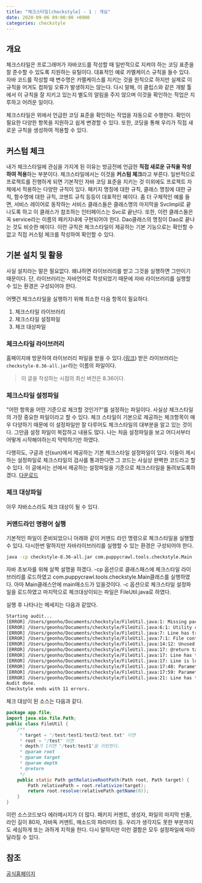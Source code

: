 ```yaml
---
title: "체크스타일[checkstyle] - 1 : 개요"
date: 2020-09-06 09:00:00 +0900
categories: checkstyle
---
```


## 개요

체크스타일은 프로그래머가 자바코드를 작성할 때 일반적으로 지켜야 하는 코딩 표준을 잘 준수할 수 있도록 지원하는 유틸이다. 대표적인 예로 카멜케이스 규칙을 들수 있다. 자바 코드를 작성할 때 변수명은 카멜케이스를 지키는 것을 원칙으로 하지만 실제로 이 규칙을 어겨도 컴파일 오류가 발생하지는 않는다. 다시 말해, 이 클립스와 같은 개발 툴에서 이 규칙을 잘 지키고 있는지 별도의 알림을 주지 않으며 이것을 확인하는 작업은 지루하고 어려운 일이다.

체크스타일은 위에서 언급한 코딩 표준을 확인하는 작업을 자동으로 수행한다. 확인이 필요한 다양한 항목을 지원하고 쉽게 변경할 수 있다. 또한, 코딩을 통해 우리가 직접 새로운 규칙을 생성하여 적용할 수 있다.

## 커스텀 체크

내가 체크스타일에 관심을 가지게 된 이유는 방금전에 언급한 **직접 새로운 규칙을 작성하여 적용**하는 부분이다. 체크스타일에서는 이것을 **커스텀 체크**라고 부른다. 일반적으로 프로젝트를 진행하게 되면 기본적인 자바 코딩 표준을 지키는 것 이외에도 프로젝트 자체에서 적용하는 다양한 규칙이 있다. 패키지 명칭에 대한 규칙, 클래스 명칭에 대한 규칙, 함수명에 대한 규칙, 코멘트 규칙 등등이 대표적인 예이다. 좀 더 구체적인 예를 들면, 서비스 레이어로 동작하는 서비스 클래스들은 클래스명의 마지막을 SvcImpl로 끝나도록 하고 이 클래스가 참조하는 인터페이스는 Svc로 끝난다. 또한, 이런 클래스들은 꼭 service라는 이름의 패키지내에 구현되어야 한다. Dao클래스의 명칭이 Dao로 끝나는 것도 비슷한 예이다. 이런 규칙은 체크스타일이 제공하는 기본 기능으로는 확인할 수 없고 직접 커스텀 체크를 작성하여 확인할 수 있다.  

## 기본 설치 및 활용

사실 설치라는 말은 필요없다. 왜냐하면 라이브러리를 받고 그것을 실행하면 그만이기 때문이다. 단, 라이브러리는 자바언어로 작성되었기 때문에 자바 라이브러리를 실행할 수 있는 환경은 구성되어야 한다.

어쨋건 체크스타일을 실행하기 위해 최소한 다음 항목이 필요하다.

1. 체크스타일 라이브러리
2. 체크스타일 설정파일
3. 체크 대상파일

### 체크스타일 라이브러리

홈페이지에 방문하여 라이브러리 파일을 받을 수 있다.([링크](https://checkstyle.org/#Download)) 받은 라이브러리는 `checkstyle-8.36-all.jar`라는 이름의 파일이다.

> 이 글을 작성하는 시점의 최신 버전은 8.36이다.

### 체크스타일 설정파일

"어떤 항목을 어떤 기준으로 체크할 것인가?"를 설정하는 파일이다. 사실상 체크스타일의 가장 중요한 파일이라고 할 수 있다. 체크 스타일이 기본으로 제공하는 체크항목이 매우 다양하기 때문에 이 설정파일만 잘 다루어도 체크스타일의 대부분을 알고 있는 것이다. 그만큼 설정 파일이 복잡하고 내용도 많다. 나는 처음 설정파일을 보고 어디서부터 어떻게 시작해야하는지 막막하기만 하였다. 

다행히도, 구글과 선(sun)에서 제공하는 기본 체크스타일 설정파일이 있다. 이들이 제시하는 설정파일로 체크스타일의 검사를 통과한다면 그 코드는 사실상 완벽한 코드라고 할 수 있다. 이 글에서는 선에서 제공하는 설정파일을 기준으로 체크스타일을 돌려보도록하겠다. [다운로드](https://github.com/checkstyle/checkstyle/blob/master/src/main/resources/sun_checks.xml) 

### 체크 대상파일

아무 자바소스라도 체크 대상이 될 수 있다.

### 커맨드라인 명령어 실행

기본적인 파일이 준비되었으니 아래와 같이 커맨드 라인 명령으로 체크스타일을 실행할 수 있다. 다시한번 말하지만 자바라이브러리를 실행할 수 있는 환경은 구성되어야 한다. 

```bash
java -cp checkstyle-8.36-all.jar com.puppycrawl.tools.checkstyle.Main -c sun_checks.xml FileUtil.java
```

자바 초보자를 위해 살짝 설명을 하겠다. -cp 옵션으로 클래스패스에 체크스타일 라이브러리를 로드하였고 com.puppycrawl.tools.checkstyle.Main클래스를 실행하였다. 아마 Main클래스안에 main매소드가 있을것이다. -c 옵션으로 체크스타일 설정파일을 로드하였고 마지막으로 체크대상이되는 파일은 FileUtil.java로 하였다.

실행 후 나타나는 메세지는 다음과 같았다. 

 ```bash
Starting audit...
[ERROR] /Users/geonho/Documents/checkstyle/FileUtil.java:1: Missing package-info.java file. [JavadocPackage]
[ERROR] /Users/geonho/Documents/checkstyle/FileUtil.java:6:1: Utility classes should not have a public or default constructor. [HideUtilityClassConstructor]
[ERROR] /Users/geonho/Documents/checkstyle/FileUtil.java:7: Line has trailing spaces. [RegexpSingleline]
[ERROR] /Users/geonho/Documents/checkstyle/FileUtil.java:7:1: File contains tab characters (this is the first instance). [FileTabCharacter]
[ERROR] /Users/geonho/Documents/checkstyle/FileUtil.java:14:12: Unused @param tag for 'depth'. [JavadocMethod]
[ERROR] /Users/geonho/Documents/checkstyle/FileUtil.java:17: @return tag should be present and have description. [JavadocMethod]
[ERROR] /Users/geonho/Documents/checkstyle/FileUtil.java:17: Line has trailing spaces. [RegexpSingleline]
[ERROR] /Users/geonho/Documents/checkstyle/FileUtil.java:17: Line is longer than 80 characters (found 88). [LineLength]
[ERROR] /Users/geonho/Documents/checkstyle/FileUtil.java:17:48: Parameter root should be final. [FinalParameters]
[ERROR] /Users/geonho/Documents/checkstyle/FileUtil.java:17:59: Parameter target should be final. [FinalParameters]
[ERROR] /Users/geonho/Documents/checkstyle/FileUtil.java:21: Line has trailing spaces. [RegexpSingleline]
Audit done.
Checkstyle ends with 11 errors.
 ```

체크 대상이 된 소스는 다음과 같다. 

```java
package app.file;
import java.nio.file.Path;
public class FileUtil {
	/**
	 * target = "/test/test1/test2/test.txt" 이면
	 * root = "/test" 이면
	 * depth가 1이면 "/test/test1"을 리턴한다.
	 * @param root
	 * @param target
	 * @param depth
	 * @return
	 */
	public static Path getRelativeRootPath(Path root, Path target) {	
		Path relativePath = root.relativize(target);
		return root.resolve(relativePath.getName(0));
	}
}
```

이런 소스코드보다 에러메시지가 더 많다. 패키지 커멘트, 생성자, 파일의 마지막 빈줄, 라인 길이 80자, 자바독 커맨트, 매소드의 파라미터 등. 우리가 생각지도 못한 부분까지도 세심하게 또는 과하게 지적을 한다. 다시 말하지만 이런 결함은 모두 설정파일에 따라 달라질 수 있다. 

## 참조

[공식홈페이지](https://checkstyle.sourceforge.io/)

